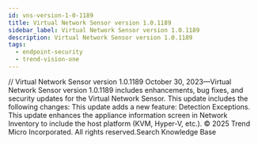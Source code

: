 ```yaml
---
id: vns-version-1-0-1189
title: Virtual Network Sensor version 1.0.1189
sidebar_label: Virtual Network Sensor version 1.0.1189
description: Virtual Network Sensor version 1.0.1189
tags:
  - endpoint-security
  - trend-vision-one
---
```


/*<![CDATA[*/ $('#title').html($('meta[name=map-description]').attr('content')); /*]]>*/ Virtual Network Sensor version 1.0.1189 October 30, 2023—Virtual Network Sensor version 1.0.1189 includes enhancements, bug fixes, and security updates for the Virtual Network Sensor. This update includes the following changes: This update adds a new feature: Detection Exceptions. This update enhances the appliance information screen in Network Inventory to include the host platform (KVM, Hyper-V, etc.). © 2025 Trend Micro Incorporated. All rights reserved.Search Knowledge Base